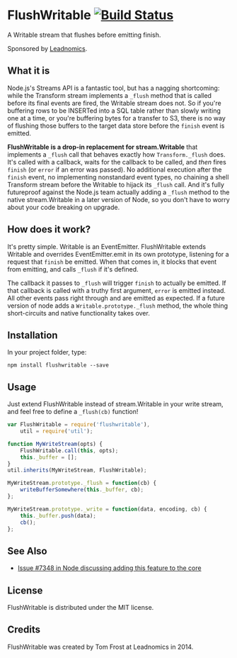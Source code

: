 # FlushWritable [![Build Status](https://travis-ci.org/TomFrost/FlushWritable.svg?branch=master)](https://travis-ci.org/TomFrost/FlushWritable)
A Writable stream that flushes before emitting finish.

Sponsored by [Leadnomics](http://www.leadnomics.com).

## What it is
Node.js's Streams API is a fantastic tool, but has a nagging shortcoming:
while the Transform stream implements a `_flush` method that is called before
its final events are fired, the Writable stream does not.  So if you're
buffering rows to be INSERTed into a SQL table rather than slowly writing one
at a time, or you're buffering bytes for a transfer to S3, there is no way of
flushing those buffers to the target data store before the `finish` event is
emitted.

**FlushWritable is a drop-in replacement for stream.Writable** that implements
a `_flush` call that behaves exactly how `Transform._flush` does.  It's called
with a callback, waits for the callback to be called, and _then_ fires
`finish` (or `error` if an error was passed).  No additional execution after
the `finish` event, no implementing nonstandard event types, no chaining a
shell Transform stream before the Writable to hijack its `_flush` call.  And
it's fully futureproof against the Node.js team actually adding a `_flush`
method to the native stream.Writable in a later version of Node, so you don't
have to worry about your code breaking on upgrade.

## How does it work?
It's pretty simple.  Writable is an EventEmitter.  FlushWritable extends
Writable and overrides EventEmitter.emit in its own prototype, listening for a
request that `finish` be emitted.  When that comes in, it blocks that event
from emitting, and calls `_flush` if it's defined.

The callback it passes to `_flush` will trigger `finish` to actually be
emitted.  If that callback is called with a truthy first argument, `error` is
emitted instead.  All other events pass right through and are emitted as
expected.  If a future version of node adds a `Writable.prototype._flush`
method, the whole thing short-circuits and native functionality takes over.

## Installation
In your project folder, type:

	npm install flushwritable --save

## Usage
Just extend FlushWritable instead of stream.Writable in your write stream, and
feel free to define a `_flush(cb)` function!

```javascript
var FlushWritable = require('flushwritable'),
    util = require('util');

function MyWriteStream(opts) {
    FlushWritable.call(this, opts);
    this._buffer = [];
}
util.inherits(MyWriteStream, FlushWritable);

MyWriteStream.prototype._flush = function(cb) {
	writeBufferSomewhere(this._buffer, cb);
};

MyWriteStream.prototype._write = function(data, encoding, cb) {
	this._buffer.push(data);
	cb();
};
```

## See Also

 * [Issue #7348 in Node discussing adding this feature to the core](https://github.com/joyent/node/issues/7348)

## License
FlushWritable is distributed under the MIT license.

## Credits
FlushWritable was created by Tom Frost at Leadnomics in 2014.
